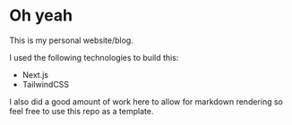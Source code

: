 # Oh yeah

This is my personal website/blog.

I used the following technologies to build this:

- Next.js
- TailwindCSS

I also did a good amount of work here to allow for markdown rendering
so feel free to use this repo as a template.
